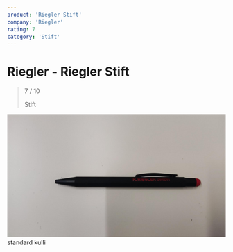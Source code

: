 ```yaml
---
product: 'Riegler Stift'
company: 'Riegler'
rating: 7
category: 'Stift'
---
```


# Riegler - Riegler Stift
>
> 7 / 10
>
> Stift

![Riegler Stift](assets\riegler-riegler-stift-fe81d538-3003-4781-bedb-1662a6162a2d.jpg)
standard kulli
